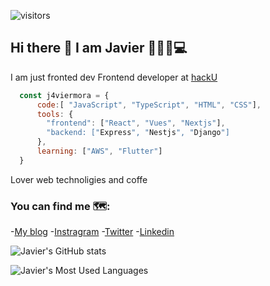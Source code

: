 ![visitors](https://visitor-badge.glitch.me/badge?page_id=j4viermora.j4viermora&left_color=green&right_color=red)
## Hi there 👋 I am Javier 👨🏽‍💻💻 

I am just fronted dev
Frontend developer at [hackU](https://hacku.com)

```js
  const j4viermora = {
      code:[ "JavaScript", "TypeScript", "HTML", "CSS"],
      tools: {
        "frontend": ["React", "Vues", "Nextjs"],
        "backend: ["Express", "Nestjs", "Django"]
      },
      learning: ["AWS", "Flutter"]
  }
```

Lover web technoligies and coffe

### You can find me 🗺️:
-[My blog](https://j4viermora.hobbylayer.com/blog)
-[Instragram](https://instagram.com/j4viermora)
-[Twitter](https://twitter.com/j4viermora)
-[Linkedin](https://www.linkedin.com/in/j4viermora)


![Javier's GitHub stats](https://github-readme-stats.vercel.app/api?username=j4viermora&count_private=true&theme=nord&show_icons=true)

![Javier's Most Used Languages](https://github-readme-stats.vercel.app/api/top-langs/?username=j4viermora&theme=nord&layout=compact&hide=HTML)
